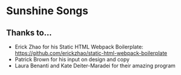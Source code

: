 # Sunshine Songs
## Thanks to...
* Erick Zhao for his Static HTML Webpack Boilerplate: https://github.com/erickzhao/static-html-webpack-boilerplate
* Patrick Brown for his input on design and copy
* Laura Benanti and Kate Deiter-Maradei for their amazing program
